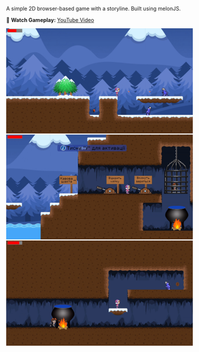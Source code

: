 A simple 2D browser-based game with a storyline. Built using melonJS.

🎥 **Watch Gameplay:** [YouTube Video](https://youtu.be/6MP2fMf7u70)

![screenshot1](screenshot1.png)
![screenshot2](screenshot2.png)
![screenshot3](screenshot3.png)
